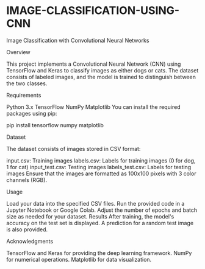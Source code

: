 # IMAGE-CLASSIFICATION-USING-CNN
Image Classification with Convolutional Neural Networks

Overview

This project implements a Convolutional Neural Network (CNN) using TensorFlow and Keras to classify images as either dogs or cats. The dataset consists of labeled images, and the model is trained to distinguish between the two classes.

Requirements

Python 3.x
TensorFlow
NumPy
Matplotlib
You can install the required packages using pip:

pip install tensorflow numpy matplotlib

Dataset

The dataset consists of images stored in CSV format:

input.csv: Training images labels.csv: Labels for training images (0 for dog, 1 for cat) input_test.csv: Testing images labels_test.csv: Labels for testing images Ensure that the images are formatted as 100x100 pixels with 3 color channels (RGB).

Usage

Load your data into the specified CSV files. Run the provided code in a Jupyter Notebook or Google Colab. Adjust the number of epochs and batch size as needed for your dataset. Results After training, the model's accuracy on the test set is displayed. A prediction for a random test image is also provided.

Acknowledgments

TensorFlow and Keras for providing the deep learning framework. NumPy for numerical operations. Matplotlib for data visualization.
